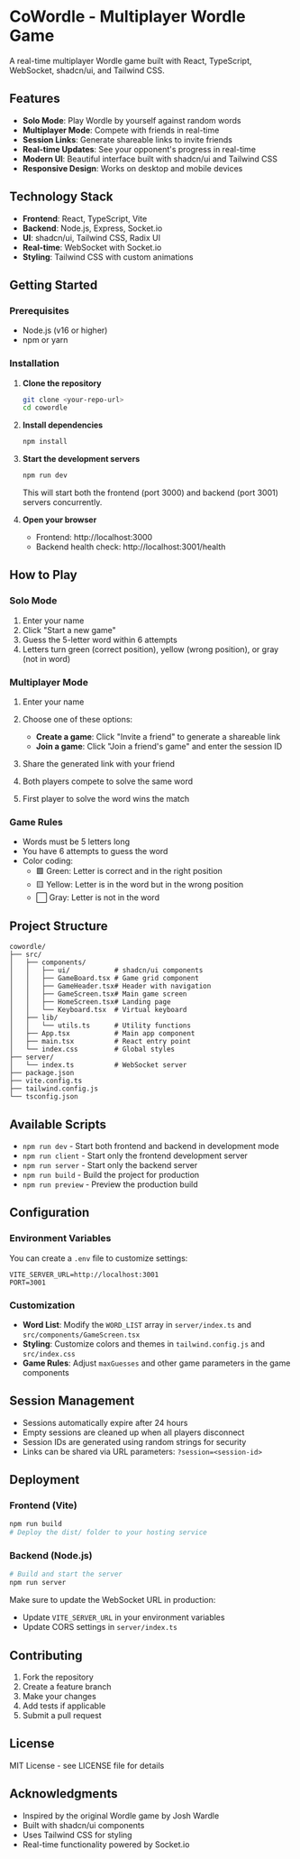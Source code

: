 # CoWordle - Multiplayer Wordle Game

A real-time multiplayer Wordle game built with React, TypeScript, WebSocket, shadcn/ui, and Tailwind CSS.

## Features

- **Solo Mode**: Play Wordle by yourself against random words
- **Multiplayer Mode**: Compete with friends in real-time
- **Session Links**: Generate shareable links to invite friends
- **Real-time Updates**: See your opponent's progress in real-time
- **Modern UI**: Beautiful interface built with shadcn/ui and Tailwind CSS
- **Responsive Design**: Works on desktop and mobile devices

## Technology Stack

- **Frontend**: React, TypeScript, Vite
- **Backend**: Node.js, Express, Socket.io
- **UI**: shadcn/ui, Tailwind CSS, Radix UI
- **Real-time**: WebSocket with Socket.io
- **Styling**: Tailwind CSS with custom animations

## Getting Started

### Prerequisites

- Node.js (v16 or higher)
- npm or yarn

### Installation

1. **Clone the repository**

   ```bash
   git clone <your-repo-url>
   cd cowordle
   ```

2. **Install dependencies**

   ```bash
   npm install
   ```

3. **Start the development servers**

   ```bash
   npm run dev
   ```

   This will start both the frontend (port 3000) and backend (port 3001) servers concurrently.

4. **Open your browser**
   - Frontend: http://localhost:3000
   - Backend health check: http://localhost:3001/health

## How to Play

### Solo Mode

1. Enter your name
2. Click "Start a new game"
3. Guess the 5-letter word within 6 attempts
4. Letters turn green (correct position), yellow (wrong position), or gray (not in word)

### Multiplayer Mode

1. Enter your name
2. Choose one of these options:

   - **Create a game**: Click "Invite a friend" to generate a shareable link
   - **Join a game**: Click "Join a friend's game" and enter the session ID

3. Share the generated link with your friend
4. Both players compete to solve the same word
5. First player to solve the word wins the match

### Game Rules

- Words must be 5 letters long
- You have 6 attempts to guess the word
- Color coding:
  - 🟩 Green: Letter is correct and in the right position
  - 🟨 Yellow: Letter is in the word but in the wrong position
  - ⬜ Gray: Letter is not in the word

## Project Structure

```
cowordle/
├── src/
│   ├── components/
│   │   ├── ui/           # shadcn/ui components
│   │   ├── GameBoard.tsx # Game grid component
│   │   ├── GameHeader.tsx# Header with navigation
│   │   ├── GameScreen.tsx# Main game screen
│   │   ├── HomeScreen.tsx# Landing page
│   │   └── Keyboard.tsx  # Virtual keyboard
│   ├── lib/
│   │   └── utils.ts      # Utility functions
│   ├── App.tsx           # Main app component
│   ├── main.tsx          # React entry point
│   └── index.css         # Global styles
├── server/
│   └── index.ts          # WebSocket server
├── package.json
├── vite.config.ts
├── tailwind.config.js
└── tsconfig.json
```

## Available Scripts

- `npm run dev` - Start both frontend and backend in development mode
- `npm run client` - Start only the frontend development server
- `npm run server` - Start only the backend server
- `npm run build` - Build the project for production
- `npm run preview` - Preview the production build

## Configuration

### Environment Variables

You can create a `.env` file to customize settings:

```env
VITE_SERVER_URL=http://localhost:3001
PORT=3001
```

### Customization

- **Word List**: Modify the `WORD_LIST` array in `server/index.ts` and `src/components/GameScreen.tsx`
- **Styling**: Customize colors and themes in `tailwind.config.js` and `src/index.css`
- **Game Rules**: Adjust `maxGuesses` and other game parameters in the game components

## Session Management

- Sessions automatically expire after 24 hours
- Empty sessions are cleaned up when all players disconnect
- Session IDs are generated using random strings for security
- Links can be shared via URL parameters: `?session=<session-id>`

## Deployment

### Frontend (Vite)

```bash
npm run build
# Deploy the dist/ folder to your hosting service
```

### Backend (Node.js)

```bash
# Build and start the server
npm run server
```

Make sure to update the WebSocket URL in production:

- Update `VITE_SERVER_URL` in your environment variables
- Update CORS settings in `server/index.ts`

## Contributing

1. Fork the repository
2. Create a feature branch
3. Make your changes
4. Add tests if applicable
5. Submit a pull request

## License

MIT License - see LICENSE file for details

## Acknowledgments

- Inspired by the original Wordle game by Josh Wardle
- Built with shadcn/ui components
- Uses Tailwind CSS for styling
- Real-time functionality powered by Socket.io

